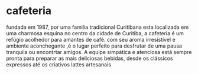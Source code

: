 # cafeteria


fundada em 1987, por uma familia tradicional Curitibana
esta localizada em uma charmosa esquina no centro da cidade de Curitiba, a cafeteria é um refúgio acolhedor para amantes de café.
com seu aroma irresistível e ambiente aconchegante ,é o lugar perfeito para desfrutar de uma pausa tranquila ou encontrtar amigos.
A equipe simpática e atenciosa está sempre pronta para preparar as mais deliciosas bebidas, desde os clássicos expressos até os criativos lattes artesanais 
